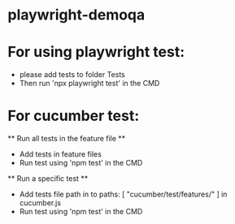 ﻿# playwright-demoqa

# For using playwright test: 
+ please add tests to folder Tests
+ Then run 'npx playwright test' in the CMD 

# For cucumber test: 
** Run all tests in the feature file ** 
+ Add tests in feature files
+ Run test using 'npm test' in the CMD

** Run a specific test **
+ Add tests file path in to paths: [ "cucumber/test/features/" ] in cucumber.js
+ Run test using 'npm test' in the CMD
